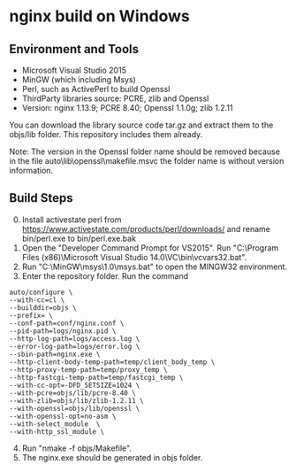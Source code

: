 # nginx build on Windows

## Environment and Tools

- Microsoft Visual Studio 2015
- MinGW (which including Msys)
- Perl, such as ActivePerl to build Openssl
- ThirdParty libraries source: PCRE, zlib and Openssl
- Version: nginx 1.13.9; PCRE 8.40; Openssl 1.1.0g; zlib 1.2.11

You can download the library source code tar.gz and extract them to the objs/lib folder. This repository includes them already.

Note: The version in the Openssl folder name should be removed because in the file auto\lib\openssl\makefile.msvc the folder name is without version information.

## Build Steps

0. Install activestate perl from https://www.activestate.com/products/perl/downloads/ and rename bin/perl.exe to bin/perl.exe.bak
1. Open the "Developer Command Prompt for VS2015". Run "C:\Program Files (x86)\Microsoft Visual Studio 14.0\VC\bin\vcvars32.bat".
2. Run "C:\MinGW\msys\1.0\msys.bat" to open the MINGW32 environment.
3. Enter the repository folder. Run the command
```
auto/configure \
--with-cc=cl \
--builddir=objs \
--prefix= \
--conf-path=conf/nginx.conf \
--pid-path=logs/nginx.pid \
--http-log-path=logs/access.log \
--error-log-path=logs/error.log \
--sbin-path=nginx.exe \
--http-client-body-temp-path=temp/client_body_temp \
--http-proxy-temp-path=temp/proxy_temp \
--http-fastcgi-temp-path=temp/fastcgi_temp \
--with-cc-opt=-DFD_SETSIZE=1024 \
--with-pcre=objs/lib/pcre-8.40 \
--with-zlib=objs/lib/zlib-1.2.11 \
--with-openssl=objs/lib/openssl \
--with-openssl-opt=no-asm \
--with-select_module  \
--with-http_ssl_module \
```
4. Run "nmake -f objs/Makefile".
5. The nginx.exe should be generated in objs folder.
